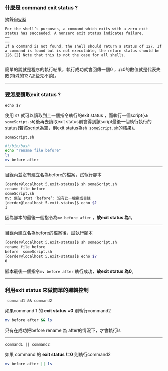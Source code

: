 ### 什麼是 command exit status ?

摘錄自[wiki](https://en.wikipedia.org/wiki/Exit_status)

```wiki
For the shell’s purposes, a command which exits with a zero exit status has succeeded. A nonzero exit status indicates failure.
⋯⋯
⋯⋯
If a command is not found, the shell should return a status of 127. If a command is found but is not executable, the return status should be 126.[2] Note that this is not the case for all shells.


```

簡單的說就是程序的執行結果，執行成功就會回傳一個0 ，非0的數值就是代表失敗(特殊的127那些先不談)。

---

### 要怎麼讀取exit status ?

`echo $?`

使用 `$?` 就可以讀取到上一個指令執行的exit status ，而執行一個script(`sh someScript.sh`)後再去讀取exit status則會得到該script最後一個執行執行的status(若該script為空，則exit status為`sh someScript.sh`的結果)。

`someScript.sh`

```bash
#!/bin/bash
echo "rename file before"
ls
mv before after
```

---

目錄內並沒有建立名為before的檔案，試執行腳本

```bash
[derder@localhost 5.exit-status]$ sh someScript.sh 
rename file before
someScript.sh
mv: 無法 stat ‘before’: 沒有此一檔案或目錄
[derder@localhost 5.exit-status]$ echo $?
1
```

因為腳本的最後一個指令為`mv before after` ，**故exit status 為1**。

---

目錄內建立名為before的檔案後，試執行腳本

```bash
[derder@localhost 5.exit-status]$ sh someScript.sh 
rename file before
before	someScript.sh
[derder@localhost 5.exit-status]$ echo $?
0
```

腳本最後一個指令`mv before after` 執行成功，**故exit status 為0**。

---

### 利用exit status 來做簡單的邏輯控制 

` command1 && command2`

如果command 1 的 **exit status =0** 則執行command2

``` bash
mv before after && ls
```

只有在成功把before rename 為 after的情況下，才會執行ls

---

`command1 || command2`

如果 command 的 **exit status !=0** 則執行command2

```bash
mv before after || ls
```

